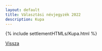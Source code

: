 ```yaml
---
layout: default
title: Választási névjegyzék 2022
description: Kupa
---
```


{% include settlementHTMLs/Kupa.html %}

[Vissza](../)